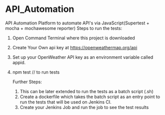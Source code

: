 # API_Automation

API Automation Platform to automate API's via JavaScript(Supertest + mocha + mochawesome reporter)
Steps to run the tests:

1. Open Command Terminal where this project is downloaded
2. Create Your Own api key at https://openweathermap.org/api
3. Set up your OpenWeather API key as an environment variable called appid.
4. npm test // to run tests

   Further Steps:

   1. This can be later extended to run the tests as a batch script (.sh)
   2. Create a dockerfile which takes the batch script as an entry point to run the tests that will be used on Jenkins CI.
   3. Create your Jenkins Job and run the job to see the test results
